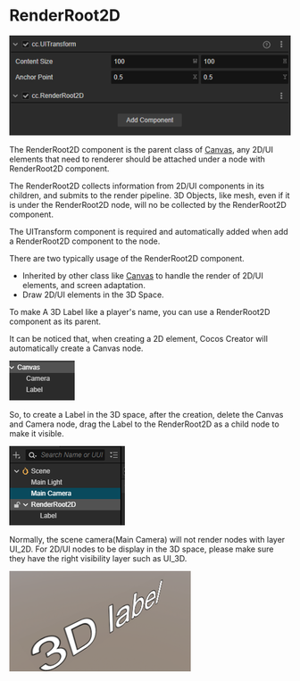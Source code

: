 # RenderRoot2D 

![renedertoot2d.png](./renderroot2d/renedertoot2d.png)

The RenderRoot2D component is the parent class of [Canvas](./canvas.md), any 2D/UI elements that need to renderer should be attached under a node with RenderRoot2D component.

The RenderRoot2D collects information from 2D/UI components in its children, and submits to the render pipeline. 3D Objects, like mesh, even if it is under the RenderRoot2D node, will no be collected by the RenderRoot2D component.

The UITransform component is required and automatically added when add a RenderRoot2D component to the node.

There are two typically usage of the RenderRoot2D component.

- Inherited by other class like [Canvas](./canvas.md) to handle the render of 2D/UI elements, and screen adaptation.
- Draw 2D/UI elements in the 3D Space.

To make A 3D Label like a player's name, you can use a RenderRoot2D component as its parent.

It can be noticed that, when creating a 2D element, Cocos Creator will automatically create a Canvas node.

![canvas-label.png](./renderroot2d/canvas-label.png)

So, to create a Label in the 3D space, after the creation, delete the Canvas and Camera node, drag the Label to the RenderRoot2D as a child node to make it visible.

![3dui.png](./renderroot2d/3dui.png)

Normally, the scene camera(Main Camera) will not render nodes with layer UI_2D. For 2D/UI nodes to be display in the 3D space, please make sure they have the right visibility layer such as UI_3D.

![preview.png](./renderroot2d/preview.png)
